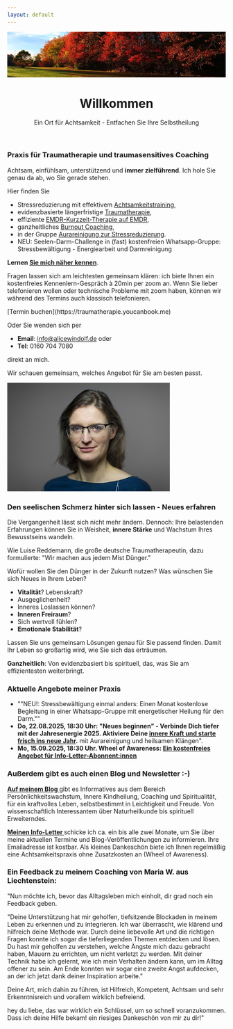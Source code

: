 ```yaml
---
layout: default
---
```

<img src="assets/images/blog-banner-herbst-wald.png" alt="" style="max-width:100%"/>

<header>
	<h1>Willkommen</h1>
	<p>Ein Ort für Achtsamkeit - Entfachen Sie Ihre Selbstheilung</p>
</header>

### Praxis für Traumatherapie und traumasensitives Coaching 
Achtsam, einfühlsam, unterstützend und **immer zielführend**. Ich hole Sie genau da ab, wo Sie gerade stehen.

Hier finden Sie 
- Stressreduzierung mit effektivem [Achtsamkeitstraining](/2023/04/14/wheel-of-awareness.html),
- evidenzbasierte längerfristige [Traumatherapie](/2023/02/09/Traumatherapie-in-Berlin.html),
- effiziente [EMDR-Kurzzeit-Therapie auf EMDR](/2024/07/13/EMDR-Kurzzeit-Therapie.html), 
- ganzheitliches [Burnout Coaching](https://alicewindolf.de/2024/06/14/Ganzheitliches-Burnout-Coaching.html), 
- in der Gruppe [Aurareinigung zur Stressreduzierung](/2023/02/10/Gruppenabende-Meditationsreisen).
- NEU: Seelen-Darm-Challenge in (fast) kostenfreien Whatsapp-Gruppe: Stressbewältigung - Energiearbeit und Darmreinigung 

<strong>Lernen <a href="/about/">Sie mich näher kennen</a></strong>.

Fragen lassen sich am leichtesten gemeinsam klären: ich biete Ihnen ein kostenfreies Kennenlern-Gespräch à 20min per zoom an. Wenn Sie lieber telefonieren wollen oder technische Probleme mit zoom haben, können wir während des Termins auch klassisch telefonieren.  

<span class='calltoaction'>
[Termin buchen](https://traumatherapie.youcanbook.me)
</span>

Oder Sie wenden sich per 
- **Email**: info@alicewindolf.de oder
- **Tel**: 0160 704 7080

direkt an mich.

Wir schauen gemeinsam, welches Angebot für Sie am besten passt. 

![Jaymaleh](/assets/about-Portrait2.jpg)

### Den seelischen Schmerz hinter sich lassen - Neues erfahren
Die Vergangenheit lässt sich nicht mehr ändern. Dennoch: Ihre belastenden Erfahrungen können Sie in Weisheit, **innere Stärke** und Wachstum Ihres Bewusstseins wandeln. 

Wie Luise Reddemann, die große deutsche Traumatherapeutin, dazu formulierte: "Wir machen aus jedem Mist Dünger." 

Wofür wollen Sie den Dünger in der Zukunft nutzen? Was wünschen Sie sich Neues in Ihrem Leben? 
- **Vitalität**? Lebenskraft?
- Ausgeglichenheit?
- Inneres Loslassen können?
- **Inneren Freiraum**?
- Sich wertvoll fühlen?
- **Emotionale Stabilität**?

Lassen Sie uns gemeinsam Lösungen genau für Sie passend finden. Damit Ihr Leben so großartig wird, wie Sie sich das erträumen. 

**Ganzheitlich**: Von evidenzbasiert bis spirituell, das, was Sie am effizientesten weiterbringt. 

### Aktuelle Angebote meiner Praxis
- ""NEU!: Stressbewältigung einmal anders: Einen Monat kostenlose Begleitung in einer Whatsapp-Gruppe mit energetischer Heilung für den Darm."" 
- **Do, 22.08.2025, 18:30 Uhr: "Neues beginnen" - Verbinde Dich tiefer mit der Jahresenergie 2025. Aktiviere Deine [innere Kraft und starte frisch ins neue Jahr](/2023/02/10/Gruppenabende-Meditationsreisen).** mit Aurareinigung und heilsamen Klängen".
- **Mo, 15.09.2025, 18:30 Uhr. Wheel of Awareness: [Ein kostenfreies Angebot für Info-Letter-Abonnent:innen](/2021/04/21/Landingspage-Newsletteranmeldung.html)**


### Außerdem gibt es auch einen Blog und Newsletter :-)
 <p><strong><a href="/blog.html">Auf meinem Blog </a></strong> gibt es Informatives aus dem Bereich Persönlichkeitswachstum, Innere Kindheilung, Coaching und Spiritualität, für ein kraftvolles Leben, selbstbestimmt in Leichtigkeit und Freude. Von wissenschaftlich Interessantem über Naturheilkunde bis spirituell Erweiterndes.
	</p>
	

<p><strong><a href="/2021/04/21/Landingspage-Newsletteranmeldung.html"> Meinen Info-Letter </a></strong>  schicke ich ca. ein bis alle zwei Monate, um Sie über meine aktuellen Termine und Blog-Veröffentlichungen zu informieren. Ihre Emailadresse ist kostbar. Als kleines Dankeschön biete ich Ihnen regelmäßig eine Achtsamkeitspraxis ohne Zusatzkosten an (Wheel of Awareness). </p>
	
<p>
<h3>Ein Feedback zu meinem Coaching von Maria W. aus Liechtenstein: </h3>

<p>"Nun möchte ich, bevor das Alltagsleben mich einholt, dir grad noch ein Feedback geben.</p> 

<p>"Deine Unterstützung hat mir geholfen, tiefsitzende Blockaden in meinem Leben zu erkennen und zu integrieren. Ich war überrascht, wie klärend und hilfreich deine Methode war. Durch deine liebevolle Art und die richtigen Fragen konnte ich sogar die tieferliegenden Themen entdecken und lösen. Du hast mir geholfen zu verstehen, welche Ängste mich dazu gebracht haben, Mauern zu errichten, um nicht verletzt zu werden. Mit deiner Technik habe ich gelernt, wie ich mein Verhalten ändern kann, um im Alltag offener zu sein. Am Ende konnten wir sogar eine zweite Angst aufdecken, an der ich jetzt dank deiner Inspiration arbeite."</p> 

<p>Deine Art, mich dahin zu führen, ist Hilfreich, Kompetent, Achtsam und
sehr Erkenntnisreich und vorallem wirklich befreiend.</p> 

<p>hey du liebe, das war wirklich ein Schlüssel, um so schnell
voranzukommen. Dass ich deine Hilfe bekam! ein riesiges Dankeschön von
mir zu dir!"</p> 



